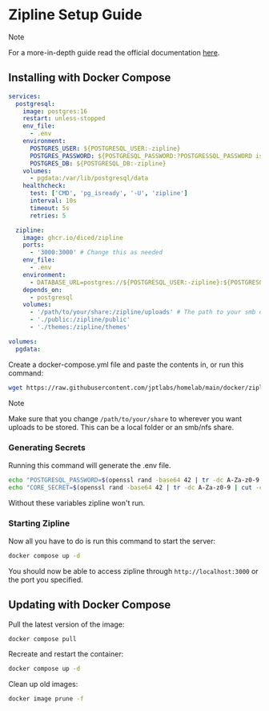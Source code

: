 # Zipline Setup Guide

> [!NOTE]
> For a more-in-depth guide read the official documentation [here](https://github.com/diced/zipline).
>

## Installing with Docker Compose

```yml
services:
  postgresql:
    image: postgres:16
    restart: unless-stopped
    env_file:
      - .env
    environment:
      POSTGRES_USER: ${POSTGRESQL_USER:-zipline}
      POSTGRES_PASSWORD: ${POSTGRESQL_PASSWORD:?POSTGRESSQL_PASSWORD is required}
      POSTGRES_DB: ${POSTGRESQL_DB:-zipline}
    volumes:
      - pgdata:/var/lib/postgresql/data
    healthcheck:
      test: ['CMD', 'pg_isready', '-U', 'zipline']
      interval: 10s
      timeout: 5s
      retries: 5

  zipline:
    image: ghcr.io/diced/zipline
    ports:
      - '3000:3000' # Change this as needed
    env_file:
      - .env
    environment:
      - DATABASE_URL=postgres://${POSTGRESQL_USER:-zipline}:${POSTGRESQL_PASSWORD}@postgresql:5432/${POSTGRESQL_DB:-zipline}
    depends_on:
      - postgresql
    volumes:
      - '/path/to/your/share:/zipline/uploads' # The path to your smb or nfs share
      - './public:/zipline/public'
      - './themes:/zipline/themes'

volumes:
  pgdata:
```

Create a docker-compose.yml file and paste the contents in, or run this command:

```bash
wget https://raw.githubusercontent.com/jptlabs/homelab/main/docker/zipline/docker-compose.yml
```

> [!NOTE]
> Make sure that you change `/path/to/your/share` to wherever you want uploads to be stored. This can be a local folder or an smb/nfs share.
> 

### Generating Secrets

Running this command will generate the .env file.

```bash
echo "POSTGRESQL_PASSWORD=$(openssl rand -base64 42 | tr -dc A-Za-z0-9 | cut -c -32 | tr -d '\n')" > .env
echo "CORE_SECRET=$(openssl rand -base64 42 | tr -dc A-Za-z0-9 | cut -c -32 | tr -d '\n')" >> .env
```

Without these variables zipline won't run.

### Starting Zipline

Now all you have to do is run this command to start the server:

```bash
docker compose up -d
```

You should now be able to access zipline through `http://localhost:3000` or the port you specified.

## Updating with Docker Compose

Pull the latest version of the image:

```bash
docker compose pull
```

Recreate and restart the container:

```bash
docker compose up -d
```

Clean up old images:

```bash
docker image prune -f
```
